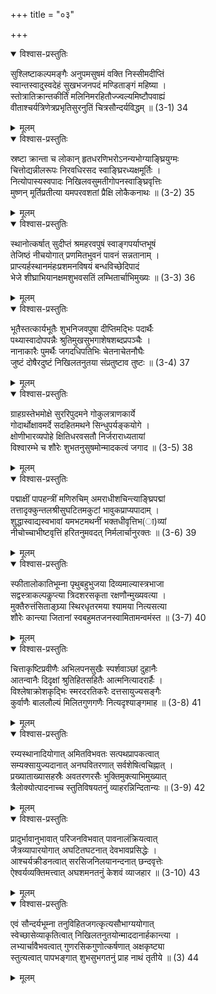 +++
title = "०३"

+++

<details open><summary>विश्वास-प्रस्तुतिः</summary>

सुश्लिष्टाकल्पमङ्गैः अनुपमसुषमं वक्ति निस्सीमदीप्तिं  
स्वान्तस्वादुस्वदेहं सुखभजनपदं मण्डिताङ्गं महिष्या ।  
स्तोत्रातिक्रान्तकीर्तिं मलिनिमरहितौज्ज्वल्यमिष्टौपवाह्यं  
वीताश्चर्यत्रिणेत्रप्रभृतिसुरनुतिं चित्रसौन्दर्यविद्धम् ॥ (3-1) 34
</details>

<details><summary>मूलम्</summary>

सुश्लिष्टाकल्पमङ्गैः अनुपमसुषमं वक्ति निस्सीमदीप्तिं  
स्वान्तस्वादुस्वदेहं सुखभजनपदं मण्डिताङ्गं महिष्या ।  
स्तोत्रातिक्रान्तकीर्तिं मलिनिमरहितौज्ज्वल्यमिष्टौपवाह्यं  
वीताश्चर्यत्रिणेत्रप्रभृतिसुरनुतिं चित्रसौन्दर्यविद्धम् ॥ (3-1) 34
</details>



<details open><summary>विश्वास-प्रस्तुतिः</summary>

स्रष्टा क्रान्ता च लोकान् हृतधरणिभरोऽनन्यभोग्याङ्घ्रियुग्मः  
चित्तोद्यन्नीलरूपः निरवधिरसद स्वाङ्घ्रिरध्यक्षमूर्तिः ।  
नित्योपास्यस्वपादः निखिलवसुमतीगोपनस्वाङ्घ्रिवृत्तिः  
मुष्णन् मूर्तिप्रतीत्या यमपरवशतां प्रैक्षि लोकैकनाथः ॥ (3-2) 35
</details>

<details><summary>मूलम्</summary>

स्रष्टा क्रान्ता च लोकान् हृतधरणिभरोऽनन्यभोग्याङ्घ्रियुग्मः  
चित्तोद्यन्नीलरूपः निरवधिरसद स्वाङ्घ्रिरध्यक्षमूर्तिः ।  
नित्योपास्यस्वपादः निखिलवसुमतीगोपनस्वाङ्घ्रिवृत्तिः  
मुष्णन् मूर्तिप्रतीत्या यमपरवशतां प्रैक्षि लोकैकनाथः ॥ (3-2) 35
</details>



<details open><summary>विश्वास-प्रस्तुतिः</summary>

स्थानोत्कर्षात् सुदीप्तं श्रमहरवपुषं स्वाङ्गपर्याप्तभूषं  
तेजिष्ठं नीचयोगात् प्रणमितभुवनं पावनं सन्नतानाम् ।  
प्राप्त्यर्हस्थानमंहःप्रशमनविषयं बन्धविच्छेदिपादं  
भेजे शीघ्राभियानक्षमशुभवसतिं लम्भितार्चाभिमुख्यः ॥ (3-3) 36
</details>

<details><summary>मूलम्</summary>

स्थानोत्कर्षात् सुदीप्तं श्रमहरवपुषं स्वाङ्गपर्याप्तभूषं  
तेजिष्ठं नीचयोगात् प्रणमितभुवनं पावनं सन्नतानाम् ।  
प्राप्त्यर्हस्थानमंहःप्रशमनविषयं बन्धविच्छेदिपादं  
भेजे शीघ्राभियानक्षमशुभवसतिं लम्भितार्चाभिमुख्यः ॥ (3-3) 36
</details>



<details open><summary>विश्वास-प्रस्तुतिः</summary>

भूतैस्तत्कार्यभूतैः शुभनिजवपुषा दीप्तिमद्भिः पदार्थैः  
पथ्यास्वादोपपन्नैः श्रुतिमुखसुभगाशेषशब्दप्रपञ्चैः ।  
नानाकारैः पुमर्थैः जगदधिपतिभिः चेतनाचेतनौघैः  
जुष्टं दोषैरदुष्टं निखिलतनुतया संप्रतुष्टाव तुष्टः ॥ (3-4) 37
</details>

<details><summary>मूलम्</summary>

भूतैस्तत्कार्यभूतैः शुभनिजवपुषा दीप्तिमद्भिः पदार्थैः  
पथ्यास्वादोपपन्नैः श्रुतिमुखसुभगाशेषशब्दप्रपञ्चैः ।  
नानाकारैः पुमर्थैः जगदधिपतिभिः चेतनाचेतनौघैः  
जुष्टं दोषैरदुष्टं निखिलतनुतया संप्रतुष्टाव तुष्टः ॥ (3-4) 37
</details>



<details open><summary>विश्वास-प्रस्तुतिः</summary>

ग्राहग्रस्तेभमोक्षे सुररिपुदमने गोकुलत्राणकार्ये  
गोदार्थोक्षावमर्दे सदहितमथने सिन्धुपर्यङ्कयोगे ।  
क्षोणीभारव्यपोहे क्षितिधरवसतौ निर्जराराध्यतायां  
विश्वारम्भे च शौरेः शुभतनुसुषमोन्मादकत्वं जगाद ॥ (3-5) 38
</details>

<details><summary>मूलम्</summary>

ग्राहग्रस्तेभमोक्षे सुररिपुदमने गोकुलत्राणकार्ये  
गोदार्थोक्षावमर्दे सदहितमथने सिन्धुपर्यङ्कयोगे ।  
क्षोणीभारव्यपोहे क्षितिधरवसतौ निर्जराराध्यतायां  
विश्वारम्भे च शौरेः शुभतनुसुषमोन्मादकत्वं जगाद ॥ (3-5) 38
</details>



<details open><summary>विश्वास-प्रस्तुतिः</summary>

पद्माक्षीं पापहन्त्रीं मणिरुचिम् अमराधीशचिन्त्याङ्घ्रिपद्मां  
तत्तादृक्कुन्तलश्रीसुघटितमकुटां भावुकप्राप्यपादाम् ।  
शुद्धास्वाद्यस्वभावां यमभटमथनीं भक्तधीवृत्तिभ(ा)व्यां  
नीचोच्चाभीष्टवृत्तिं हरितनुमवदत् निर्मलार्चानुरक्तः ॥ (3-6) 39
</details>

<details><summary>मूलम्</summary>

पद्माक्षीं पापहन्त्रीं मणिरुचिम् अमराधीशचिन्त्याङ्घ्रिपद्मां  
तत्तादृक्कुन्तलश्रीसुघटितमकुटां भावुकप्राप्यपादाम् ।  
शुद्धास्वाद्यस्वभावां यमभटमथनीं भक्तधीवृत्तिभ(ा)व्यां  
नीचोच्चाभीष्टवृत्तिं हरितनुमवदत् निर्मलार्चानुरक्तः ॥ (3-6) 39
</details>



<details open><summary>विश्वास-प्रस्तुतिः</summary>

स्फीतालोकातिभूम्ना पृथुबहुभुजया दिव्यमाल्यास्त्रभाजा  
सद्वस्त्राकल्पकॢप्त्या त्रिदशरसकृता रक्षणौन्मुख्यवत्या ।  
मुक्तैरुत्तंसिताङ्घ्र्या स्थिरधृतरमया श्यामया नित्यसत्या  
शौरेः कान्त्या जितानां स्वबहुमतजनस्वामितामन्वमंस्त ॥ (3-7) 40
</details>

<details><summary>मूलम्</summary>

स्फीतालोकातिभूम्ना पृथुबहुभुजया दिव्यमाल्यास्त्रभाजा  
सद्वस्त्राकल्पकॢप्त्या त्रिदशरसकृता रक्षणौन्मुख्यवत्या ।  
मुक्तैरुत्तंसिताङ्घ्र्या स्थिरधृतरमया श्यामया नित्यसत्या  
शौरेः कान्त्या जितानां स्वबहुमतजनस्वामितामन्वमंस्त ॥ (3-7) 40
</details>



<details open><summary>विश्वास-प्रस्तुतिः</summary>

चित्ताकृष्टिप्रवीणैः अभिलपनसुखैः स्पर्शवाञ्छां दुहानैः  
आतन्वानैः दिदृक्षां श्रुतिहितसहितैः आत्मनित्यादरार्हैः ।  
विश्लेषाक्रोशकृद्भिः स्मरदरतिकरैः दत्तसायुज्यसङ्गैः  
कुर्वाणैः बाललौल्यं मिलितगुणगणैः नित्यदृश्याङ्गमाह ॥ (3-8) 41
</details>

<details><summary>मूलम्</summary>

चित्ताकृष्टिप्रवीणैः अभिलपनसुखैः स्पर्शवाञ्छां दुहानैः  
आतन्वानैः दिदृक्षां श्रुतिहितसहितैः आत्मनित्यादरार्हैः ।  
विश्लेषाक्रोशकृद्भिः स्मरदरतिकरैः दत्तसायुज्यसङ्गैः  
कुर्वाणैः बाललौल्यं मिलितगुणगणैः नित्यदृश्याङ्गमाह ॥ (3-8) 41
</details>



<details open><summary>विश्वास-प्रस्तुतिः</summary>

रम्यस्थानादियोगात् अमितविभवतः सत्पथप्रापकत्वात्  
सम्यक्सायुज्यदानात् अनघवितरणात् सर्वशेषित्वचिह्नात् ।  
प्रख्याताख्यासहस्रैः अवतरणरसैः भुक्तिमुक्त्याभिमुख्यात्  
त्रैलोक्योत्पादनाच्च स्तुतिविषयतनुं व्याहरन्निन्दितान्यः ॥ (3-9) 42
</details>

<details><summary>मूलम्</summary>

रम्यस्थानादियोगात् अमितविभवतः सत्पथप्रापकत्वात्  
सम्यक्सायुज्यदानात् अनघवितरणात् सर्वशेषित्वचिह्नात् ।  
प्रख्याताख्यासहस्रैः अवतरणरसैः भुक्तिमुक्त्याभिमुख्यात्  
त्रैलोक्योत्पादनाच्च स्तुतिविषयतनुं व्याहरन्निन्दितान्यः ॥ (3-9) 42
</details>



<details open><summary>विश्वास-प्रस्तुतिः</summary>

प्रादुर्भावानुभावात् परिजनविभवात् पावनालंक्रियत्वात्  
जैत्रव्यापारयोगात् अघटितघटनात् देवभावप्रसिद्धेः ।  
आश्चर्यक्रीडनत्वात् सरसिजनिलयानन्दनात् छन्दवृत्तेः  
ऐश्वर्यव्यक्तिमत्त्वात् अघशमनतनुं केशवं व्याजहार ॥ (3-10) 43
</details>

<details><summary>मूलम्</summary>

प्रादुर्भावानुभावात् परिजनविभवात् पावनालंक्रियत्वात्  
जैत्रव्यापारयोगात् अघटितघटनात् देवभावप्रसिद्धेः ।  
आश्चर्यक्रीडनत्वात् सरसिजनिलयानन्दनात् छन्दवृत्तेः  
ऐश्वर्यव्यक्तिमत्त्वात् अघशमनतनुं केशवं व्याजहार ॥ (3-10) 43
</details>



<details open><summary>विश्वास-प्रस्तुतिः</summary>

एवं सौन्दर्यभूम्ना तनुविहितजगत्कृत्यसौभाग्ययोगात्  
स्वेच्छासेव्याकृतित्वात् निखिलतनुतयोन्माददानार्हकान्त्या ।  
लभ्यार्चावैभवत्वात् गुणरसिकगुणोत्कर्षणात् अक्षकृष्ट्या  
स्तुत्यत्वात् पापभङ्गात् शुभसुभगतनुं प्राह नाथं तृतीये ॥ (3) 44
</details>

<details><summary>मूलम्</summary>

एवं सौन्दर्यभूम्ना तनुविहितजगत्कृत्यसौभाग्ययोगात्  
स्वेच्छासेव्याकृतित्वात् निखिलतनुतयोन्माददानार्हकान्त्या ।  
लभ्यार्चावैभवत्वात् गुणरसिकगुणोत्कर्षणात् अक्षकृष्ट्या  
स्तुत्यत्वात् पापभङ्गात् शुभसुभगतनुं प्राह नाथं तृतीये ॥ (3) 44
</details>
